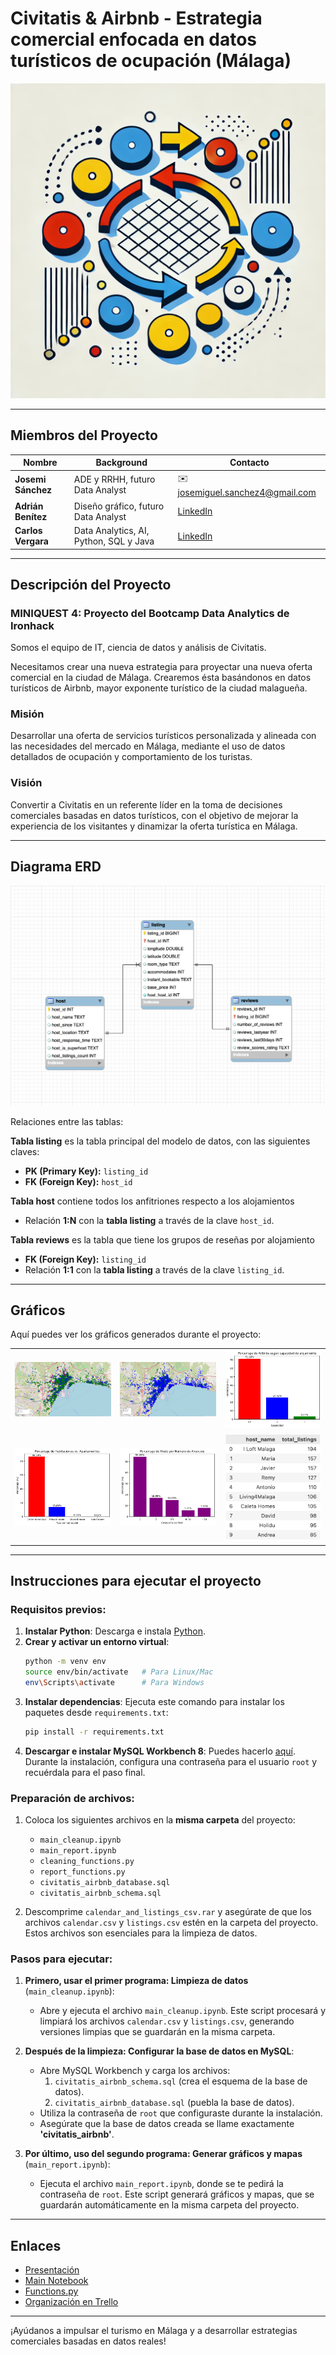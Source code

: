 # Civitatis & Airbnb - Estrategia comercial enfocada en datos turísticos de ocupación (Málaga)

![Imagen](https://github.com/JoseMi-Sanchez/sql-database_team-7/blob/main/readme-image.png)

---

## Miembros del Proyecto

| Nombre             | Background                                  | Contacto                                           |
|--------------------|---------------------------------------------|---------------------------------------------------|
| **Josemi Sánchez** | ADE y RRHH, futuro Data Analyst              | ✉️ josemiguel.sanchez4@gmail.com                  |
| **Adrián Benítez** | Diseño gráfico, futuro Data Analyst          | [LinkedIn](https://www.linkedin.com/in/adrián-benítez-rueda-10102565/) |
| **Carlos Vergara** | Data Analytics, AI, Python, SQL y Java       | [LinkedIn](https://www.linkedin.com/in/carlosvergaragamez/) |

---

## Descripción del Proyecto

### MINIQUEST 4: Proyecto del Bootcamp Data Analytics de Ironhack  
 Somos el equipo de IT, ciencia de datos y análisis de Civitatis.

Necesitamos crear una nueva estrategia para proyectar una nueva oferta comercial en la ciudad de Málaga. Crearemos ésta basándonos en datos turísticos de Airbnb, mayor exponente turístico de la ciudad malagueña.

### Misión
Desarrollar una oferta de servicios turísticos personalizada y alineada con las necesidades del mercado en Málaga, mediante el uso de datos detallados de ocupación y comportamiento de los turistas.

### Visión
Convertir a Civitatis en un referente líder en la toma de decisiones comerciales basadas en datos turísticos, con el objetivo de mejorar la experiencia de los visitantes y dinamizar la oferta turística en Málaga.

---

## Diagrama ERD

![Diagrama ERD](/img/diagram_ERD.png)

Relaciones entre las tablas:

**Tabla listing** es la tabla principal del modelo de datos, con las siguientes claves:
  - **PK (Primary Key):** `listing_id`
  - **FK (Foreign Key):** `host_id`
     
**Tabla host** contiene todos los anfitriones respecto a los alojamientos
  - Relación **1:N** con la **tabla listing** a través de la clave `host_id`.

**Tabla reviews** es la tabla que tiene los grupos de reseñas por alojamiento
  - **FK (Foreign Key):** `listing_id`
  - Relación **1:1** con la **tabla listing** a través de la clave `listing_id`.



___


## Gráficos

Aquí puedes ver los gráficos generados durante el proyecto:

<table>
  <tr>
    <td><img src="/img/mapa_capacidad_alojamientos.png" alt="Mapa capacidad alojamientos" width="200"/></td>
    <td><img src="/img/mapa_tipo_alojamiento.png" alt="Mapa tipo de alojamiento" width="200"/></td>
    <td><img src="/img/porcentaje_segun_capacidad_alojamiento.png" alt="Porcentaje Airbnbs según capacidad" width="200"/></td>
  </tr>
  <tr>
    <td><img src="/img/porcentaje_habitaciones_apartamentos.png" alt="Porcentaje de Habitaciones vs. Apartamentos" width="200"/></td>
    <td><img src="/img/porcentaje_host_listings_count.png" alt="Porcentaje de Hosts por Número de Anuncios" width="200"/></td>
    <td><img src="/img/top_10_hosts.png" alt="Top hosts" width="200"/></td>
  </tr>
</table>

---

## Instrucciones para ejecutar el proyecto

### Requisitos previos:
1. **Instalar Python**: Descarga e instala [Python](https://www.python.org/).
2. **Crear y activar un entorno virtual**:
   ```bash
   python -m venv env
   source env/bin/activate   # Para Linux/Mac
   env\Scripts\activate      # Para Windows
   ```
3. **Instalar dependencias**: Ejecuta este comando para instalar los paquetes desde `requirements.txt`:
   ```bash
   pip install -r requirements.txt
   ```
4. **Descargar e instalar MySQL Workbench 8**: Puedes hacerlo [aquí](https://dev.mysql.com/downloads/workbench/). Durante la instalación, configura una contraseña para el usuario `root` y recuérdala para el paso final.

### Preparación de archivos:
1. Coloca los siguientes archivos en la **misma carpeta** del proyecto:
   - `main_cleanup.ipynb`
   - `main_report.ipynb`
   - `cleaning_functions.py`
   - `report_functions.py`
   - `civitatis_airbnb_database.sql`
   - `civitatis_airbnb_schema.sql`
   
2. Descomprime `calendar_and_listings_csv.rar` y asegúrate de que los archivos `calendar.csv` y `listings.csv` estén en la carpeta del proyecto. Estos archivos son esenciales para la limpieza de datos.

### Pasos para ejecutar:

1. **Primero, usar el primer programa: Limpieza de datos** (`main_cleanup.ipynb`):
   - Abre y ejecuta el archivo `main_cleanup.ipynb`. Este script procesará y limpiará los archivos `calendar.csv` y `listings.csv`, generando versiones limpias que se guardarán en la misma carpeta.

2. **Después de la limpieza: Configurar la base de datos en MySQL**:
   - Abre MySQL Workbench y carga los archivos:
     1. `civitatis_airbnb_schema.sql` (crea el esquema de la base de datos).
     2. `civitatis_airbnb_database.sql` (puebla la base de datos).
   - Utiliza la contraseña de `root` que configuraste durante la instalación.
   - Asegúrate que la base de datos creada se llame exactamente **'civitatis_airbnb'**.

3. **Por último, uso del segundo programa: Generar gráficos y mapas** (`main_report.ipynb`):
   - Ejecuta el archivo `main_report.ipynb`, donde se te pedirá la contraseña de `root`. Este script generará gráficos y mapas, que se guardarán automáticamente en la misma carpeta del proyecto.


---

## Enlaces

- [Presentación](https://docs.google.com/presentation/d/1Rmw7gFGfm0NeJP-J4J3syfQo1bDtD7sYEFq99djtgCA/edit?usp=sharing)
- [Main Notebook](https://github.com/JoseMi-Sanchez/sql-database_team-7/blob/main/main_report.ipynb)
- [Functions.py](https://github.com/JoseMi-Sanchez/sql-database_team-7/blob/main/report_functions.py)
- [Organización en Trello](https://trello.com/invite/b/66e836a767d07db8679faac1/ATTIb21b1d765a6897ad691c6700ef09d40b18F4ABE4/miniquest-3-civitatis-airbnb)

---

¡Ayúdanos a impulsar el turismo en Málaga y a desarrollar estrategias comerciales basadas en datos reales!
